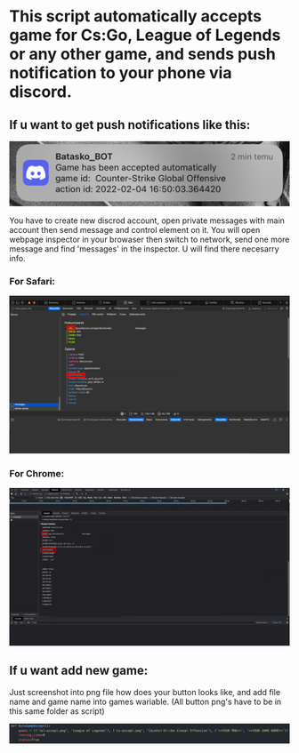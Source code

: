 # This script automatically accepts game for Cs:Go, League of Legends or any other game, and sends push notification to your phone via discord.

## If u want to get push notifications like this:

![Push Notification](https://github.com/qbagol/Auto_Game_Accept/blob/main/images/Notification_Push.jpg?raw=true)

You have to create new discrod account, open private messages with main account then send message and control element on it.
You will open webpage inspector in your browaser then switch to network, send one more message and find 'messages' in the inspector. U will find there necesarry info.

### For Safari:
![Chanel and Authorization ID](https://github.com/qbagol/Auto_Game_Accept/blob/main/images/tutorial1.jpeg?raw=true)

### For Chrome:
![Chanel and Authorization ID](https://github.com/qbagol/Auto_Game_Accept/blob/main/images/tutorial2.jpeg?raw=true)

## If u want add new game:

Just screenshot into png file how does your button looks like, and add file name and game name into games wariable. (All button png's have to be in this same folder as script)

![Add new game](https://github.com/qbagol/Auto_Game_Accept/blob/main/images/tutorial3.png?raw=true)
